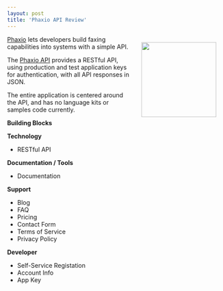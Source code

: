 ```yaml
---
layout: post
title: 'Phaxio API Review'
---
```

<a title="Phaxio" href="http://www.phaxio.com/"><img style="padding: 15px;" src="http://kinlane-productions.s3.amazonaws.com/api-evangelist/phaxio-logo-2.png" alt="" width="175" align="right" /></a><a title="Phaxio" href="http://www.phaxio.com/">Phaxio</a> lets developers build faxing capabilities into systems with a simple API.<p></p>
The <a title="Phaxio API" href="http://www.phaxio.com/docs">Phaxio API</a> provides a RESTful API, using production and test application keys for authentication, with all API responses in JSON.<p></p>
The entire application is centered around the API, and has no language kits or samples code currently.<p></p>
<strong>Building Blocks</strong><p></p>
<strong>Technology</strong>
<ul class="mainlist">
	<li>RESTful API</li>
</ul>
<strong>Documentation / Tools</strong>
<ul class="mainlist">
	<li>Documentation</li>
</ul>
<strong>Support</strong>
<ul class="mainlist">
	<li>Blog</li>
	<li>FAQ</li>
	<li>Pricing</li>
	<li>Contact Form</li>
	<li>Terms of Service</li>
	<li>Privacy Policy</li>
</ul>
<strong>Developer</strong>
<ul class="mainlist">
	<li>Self-Service Registation</li>
	<li>Account Info</li>
	<li>App Key</li>
</ul>